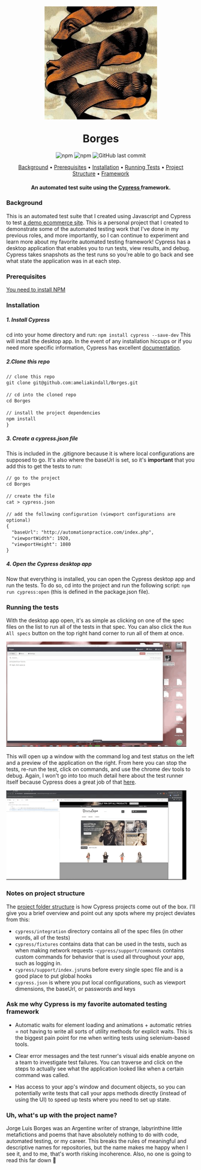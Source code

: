 <div class="header">
  <h1 align="center">
    <img src="https://github.com/ameliakindall/Borges/blob/master/borgesalt.jpg" alt="Borges Ribbon Person" align="center" width="300" height="300" />
    <br></br>
  Borges
  </h1>
  <p align="center">
    <img alt="npm" src="https://img.shields.io/npm/v/npm?style=for-the-badge">
    <img alt="npm" src="https://img.shields.io/npm/v/cypress?color=Orange&label=Cypress&style=for-the-badge">
    <img alt="GitHub last commit" src="https://img.shields.io/github/last-commit/ameliakindall/Borges?color=teal&style=for-the-badge">
 </p>
  <p align="center">
    <a href="#background">Background</a>
    &bull;
  <a href="#prerequisites">Prerequisites</a>
    &bull;
    <a href="#installation">Installation</a>
    &bull;
  <a href="#running-the-tests">Running Tests</a>
  &bull;
  <a href="#notes-on-project-structure">Project Structure</a>
  &bull;
  <a href="#ask-me-why-cypress-is-my-favorite-automated-testing-framework">Framework</a>
  </p>
  <h4 align="center">
    An automated test suite using the
    <a href="https://www.cypress.io"> Cypress </a>
    framework.
  </h4>
</div>

### Background
This is an automated test suite that I created using Javascript and Cypress to test [a demo ecommerce site](http://automationpractice.com/index.php). This is a personal project that I created to demonstrate some of the automated testing work that I've done in my previous roles, and more importantly, so I can continue to experiment and learn more about my favorite automated testing framework! Cypress has a desktop application that enables you to run tests, view results, and debug. Cypress takes snapshots as the test runs so you're able to go back and see what state the application was in at each step.

### Prerequisites
[You need to install NPM](https://www.npmjs.com/get-npm)

### Installation
##### 1. Install Cypress
cd into your home directory and run:
`npm install cypress --save-dev`
This will install the desktop app. In the event of any installation hiccups or if you need more specific information, Cypress has excellent [documentation](https://on.cypress.io/guides/installing-and-running#section-installing).

##### 2.Clone this repo
```
// clone this repo 
git clone git@github.com:ameliakindall/Borges.git

// cd into the cloned repo
cd Borges

// install the project dependencies
npm install
}
```
##### 3. Create a cypress.json file
This is included in the .gitignore because it is where local configurations are supposed to go. It's also where the baseUrl is set, so it's **important** that you add this to get the tests to run:
```
// go to the project
cd Borges

// create the file 
cat > cypress.json

// add the following configuration (viewport configurations are optional)
{
  "baseUrl": "http://automationpractice.com/index.php",
  "viewportWidth": 1920,
  "viewportHeight": 1080
}
```
##### 4. Open the Cypress desktop app
Now that everything is installed, you can open the Cypress desktop app and run the tests. To do so, cd into the project and run the following script: `npm run cypress:open` (this is defined in the package.json file).

### Running the tests
With the desktop app open, it's as simple as clicking on one of the spec files on the list to run all of the tests in that spec. You can also click the `Run All specs` button on the top right hand corner to run all of them at once. 

![](run-spec.gif)

This will open up a window with the command log and test status on the left and a preview of the application on the right. From here you can stop the tests, re-run the test, click on commands, and use the chrome dev tools to debug. Again, I won't go into too much detail here about the test runner itself because Cypress does a great job of that [here](https://docs.cypress.io/guides/core-concepts/test-runner.html#Overview).

![](test-runner.gif)

### Notes on project structure
The [project folder structure](https://docs.cypress.io/guides/core-concepts/writing-and-organizing-tests.html#Folder-Structure) is how Cypress projects come out of the box. I'll give you a brief overview and point out any spots where my project deviates from this:
- `cypress/integration` directory contains all of the spec files (in other words, all of the tests)
- `cypress/fixtures` contains data that can be used in the tests, such as when making network requests
-`cypress/support/commands` contains custom commands for behavior that is used all throughout your app, such as logging in.
- `cypress/support/index.js`runs before every single spec file and is a good place to put global hooks
- `cypress.json` is where you put local configurations, such as viewport dimensions, the baseUrl, or passwords and keys

### Ask me why Cypress is my favorite automated testing framework
- Automatic waits for element loading and animations + automatic retries = not having to write all sorts of utility methods for explicit waits. This is the biggest pain point for me when writing tests using selenium-based tools.

- Clear error messages and the test runner's visual aids enable anyone on a team to investigate test failures. You can traverse and click on the steps to actually see what the application looked like when a certain command was called. 

- Has access to your app's window and document objects, so you can potentially write tests that call your apps methods directly (instead of using the UI) to speed up tests where you need to set up state. 

### Uh, what's up with the project name? 
Jorge Luis Borges was an Argentine writer of strange, labyrinthine little metafictions and poems that have absolutely nothing to do with code, automated testing, or my career. This breaks the rules of meaningful and descriptive names for repositories, but the name makes me happy when I see it, and to me, that's worth risking incoherence. Also, no one is going to read this far down :rainbow:

